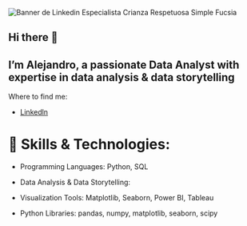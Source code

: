![Banner de Linkedin Especialista Crianza Respetuosa Simple Fucsia](https://github.com/user-attachments/assets/03464826-c347-45b9-8270-3a4e1f089836)
## Hi there 👋
## I’m Alejandro, a passionate Data Analyst with expertise in data analysis & data storytelling

 
Where to find me:
- [Linkedln](https://www.linkedin.com/in/alejandro-reyes-mendez-3a6a79275/)

# 🔧 Skills & Technologies:
  
- Programming Languages: Python, SQL

- Data Analysis & Data Storytelling:

- Visualization Tools: Matplotlib, Seaborn, Power BI, Tableau

- Python Libraries: pandas, numpy, matplotlib, seaborn, scipy


<!--
**Alex-Reyes-Mendez/Alex-Reyes-Mendez** is a ✨ _special_ ✨ repository because its `README.md` (this file) appears on your GitHub profile.

Here are some ideas to get you started:

- 🔭 I’m currently working on ...
- 🌱 I’m currently learning ...
- 👯 I’m looking to collaborate on ...
- 🤔 I’m looking for help with ...
- 💬 Ask me about ...
- 📫 How to reach me: ...
- 😄 Pronouns: ...
- ⚡ Fun fact: ...
-->
